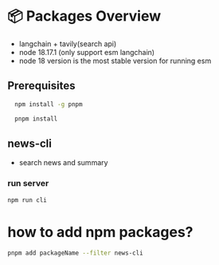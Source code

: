
# 📦 Packages Overview
- langchain + tavily(search api)
- node 18.17.1 (only support esm langchain)
- node 18 version is the most stable version for running esm

## Prerequisites
```bash
  npm install -g pnpm
```
```bash
  pnpm install
```

## news-cli
- search news and summary
### run server
```bash
npm run cli   
```

# how to add npm packages?
```bash
pnpm add packageName --filter news-cli
```
